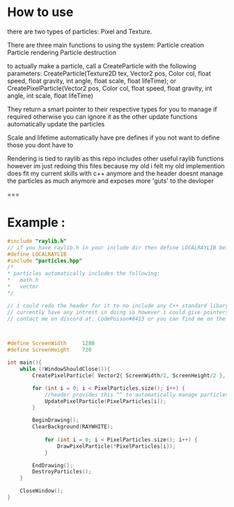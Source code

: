 # How to use
there are two types of particles: Pixel and Texture.

There are three main functions to using the system:
Particle creation
Particle rendering
Particle destruction

to actually make a particle, call a CreateParticle with the following parameters:
CreateParticle(Texture2D tex, Vector2 pos, Color col, float speed, float gravity, int angle, float scale, float lifeTime);
or
CreatePixelParticle(Vector2 pos, Color col, float speed, float gravity, int angle, int scale, float lifeTime)

They return a smart pointer to their respective types for you to manage if required otherwise you can ignore it as the other update functions automatically update the particles

Scale and lifetime automatically have pre defines if you not want to define those you dont have to

Rendering is tied to raylib as this repo includes other useful raylib functions however im just redoing this files because my old i felt my old implemention does fit my current skills with c++ anymore
and the header doesnt manage the particles as much anymore and exposes more 'guts' to the devloper

===

# Example :

```c++
#include "raylib.h"
// if you have raylib.h in your include dir then define LOCALRAYLIB before including particles
#define LOCALRAYLIB
#include "particles.hpp"
/* 
* particles automatically includes the following: 
*   math.h
*   vector
*/

// i could redo the header for it to no include any C++ standard libary and make it C compatible however i do not
// currently have any intrest in doing so however i could give pointers if you need help with it
// contact me on discord at: CodePoison#8413 or you can find me on the Raylib discord



#define ScreenWidth     1280
#define ScreenHeight    720

int main(){
    while (!WindowShouldClose()){
        CreatePixelParticle( Vector2{ ScreenWidth/2, ScreenHeight/2 }, GREEN, 10.0f, 8.0f, GetRandomValue(0, 360), 2, 10.0f );

        for (int i = 0; i < PixelParticles.size(); i++) {
            //header provides this ^^ to automatically manage particles
            UpdatePixelParticle(PixelParticles[i]);
        }

        BeginDrawing();
        ClearBackground(RAYWHITE);
        
            for (int i = 0; i < PixelParticles.size(); i++) {
                DrawPixelParticle(*PixelParticles[i]);
            }

        EndDrawing();
        DestroyParticles();
    }

    CloseWindow();
}
```
